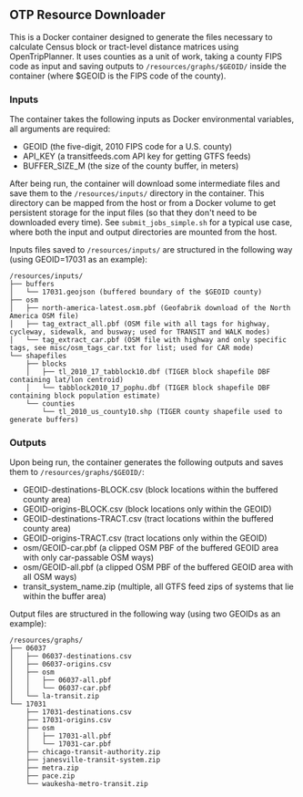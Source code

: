 ## OTP Resource Downloader

This is a Docker container designed to generate the files necessary to calculate Census block or tract-level distance matrices using OpenTripPlanner. It uses counties as a unit of work, taking a county FIPS code as input and saving outputs to `/resources/graphs/$GEOID/` inside the container (where $GEOID is the FIPS code of the county). 

### Inputs
The container takes the following inputs as Docker environmental variables, all arguments are required:

- GEOID (the five-digit, 2010 FIPS code for a U.S. county)
- API_KEY (a transitfeeds.com API key for getting GTFS feeds)
- BUFFER_SIZE_M (the size of the county buffer, in meters)

After being run, the container will download some intermediate files and save them to the `/resources/inputs/` directory in the container. This directory can be mapped from the host or from a Docker volume to get persistent storage for the input files (so that they don't need to be downloaded every time). See `submit_jobs_simple.sh` for a typical use case, where both the input and output directories are mounted from the host.

Inputs files saved to `/resources/inputs/` are structured in the following way (using GEOID=17031 as an example):

```
/resources/inputs/
├── buffers
│   └── 17031.geojson (buffered boundary of the $GEOID county)
├── osm
│   ├── north-america-latest.osm.pbf (Geofabrik download of the North America OSM file)
│   ├── tag_extract_all.pbf (OSM file with all tags for highway, cycleway, sidewalk, and busway; used for TRANSIT and WALK modes)
│   └── tag_extract_car.pbf (OSM file with highway and only specific tags, see misc/osm_tags_car.txt for list; used for CAR mode)
└── shapefiles
    ├── blocks
    │   ├── tl_2010_17_tabblock10.dbf (TIGER block shapefile DBF containing lat/lon centroid)
    │   └── tabblock2010_17_pophu.dbf (TIGER block shapefile DBF containing block population estimate)
    └── counties
        └── tl_2010_us_county10.shp (TIGER county shapefile used to generate buffers)
```

### Outputs
Upon being run, the container generates the following outputs and saves them to `/resources/graphs/$GEOID/`:

- GEOID-destinations-BLOCK.csv (block locations within the buffered county area)
- GEOID-origins-BLOCK.csv (block locations only within the GEOID)
- GEOID-destinations-TRACT.csv (tract locations within the buffered county area)
- GEOID-origins-TRACT.csv (tract locations only within the GEOID)
- osm/GEOID-car.pbf (a clipped OSM PBF of the buffered GEOID area with only car-passable OSM ways)
- osm/GEOID-all.pbf (a clipped OSM PBF of the buffered GEOID area with all OSM ways)
- transit_system_name.zip (multiple, all GTFS feed zips of systems that lie within the buffer area)

Output files are structured in the following way (using two GEOIDs as an example):

```
/resources/graphs/
├── 06037
│   ├── 06037-destinations.csv 
│   ├── 06037-origins.csv
│   ├── osm
│   │   ├── 06037-all.pbf
│   │   └── 06037-car.pbf
│   └── la-transit.zip
└── 17031
    ├── 17031-destinations.csv
    ├── 17031-origins.csv
    ├── osm
    │   ├── 17031-all.pbf
    │   └── 17031-car.pbf 
    ├── chicago-transit-authority.zip
    ├── janesville-transit-system.zip
    ├── metra.zip
    ├── pace.zip
    └── waukesha-metro-transit.zip

```

